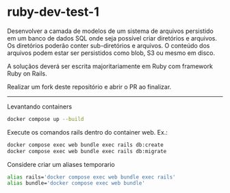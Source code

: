 # ruby-dev-test-1

Desenvolver a camada de modelos de um sistema de arquivos persistido em um banco de dados SQL onde seja possível criar diretórios e arquivos. Os diretórios poderão conter sub-diretórios e arquivos. O conteúdo dos arquivos podem estar ser persistidos como blob, S3 ou mesmo em disco.

A soluçãos deverá ser escrita majoritariamente em Ruby com framework Ruby on Rails.

Realizar um fork deste repositório e abrir o PR ao finalizar.

------------

Levantando containers
```bash
docker compose up --build
```


Execute os comandos rails dentro do container web. Ex.:

```bash
docker compose exec web bundle exec rails db:create
docker compose exec web bundle exec rails db:migrate
```

Considere criar um aliases temporario

```bash
alias rails='docker compose exec web bundle exec rails'
alias bundle='docker compose exec web bundle'
```
